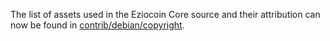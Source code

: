 The list of assets used in the Eziocoin Core source and their attribution can now be found in [contrib/debian/copyright](../contrib/debian/copyright).
